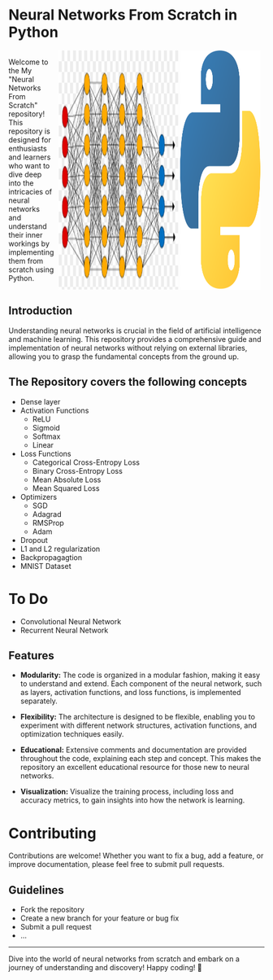 # Neural Networks From Scratch in Python

<div style="overflow: auto; display: flex;">
  <div style="flex: 1; margin-right: 10px;">
    <p>Welcome to the My "Neural Networks From Scratch" repository! This repository is designed for enthusiasts and learners who want to dive deep into the intricacies of neural networks and understand their inner workings by implementing them from scratch using Python.</p>
  </div>

  <div  width='100%'>
    <img height = '100%' width='58%' src='Images/nn100.png'>
     <img  height = '100%' width='39%' src='Images/python.png'>
</div>
</div>

## Introduction

Understanding neural networks is crucial in the field of artificial intelligence and machine learning. This repository provides a comprehensive guide and implementation of neural networks without relying on external libraries, allowing you to grasp the fundamental concepts from the ground up.

## The Repository covers the following concepts

- Dense layer
- Activation Functions
    - ReLU
    - Sigmoid
    - Softmax
    - Linear
- Loss Functions
    - Categorical Cross-Entropy Loss
    - Binary Cross-Entropy Loss
    - Mean Absolute Loss
    - Mean Squared Loss
- Optimizers
    - SGD
    - Adagrad
    - RMSProp
    - Adam
- Dropout
- L1 and L2 regularization
- Backpropagagtion
- MNIST Dataset

# To Do

- Convolutional Neural Network
- Recurrent Neural Network

## Features

- **Modularity:** The code is organized in a modular fashion, making it easy to understand and extend. Each component of the neural network, such as layers, activation functions, and loss functions, is implemented separately.

- **Flexibility:** The architecture is designed to be flexible, enabling you to experiment with different network structures, activation functions, and optimization techniques easily.

- **Educational:** Extensive comments and documentation are provided throughout the code, explaining each step and concept. This makes the repository an excellent educational resource for those new to neural networks.

- **Visualization:** Visualize the training process, including loss and accuracy metrics, to gain insights into how the network is learning.


# Contributing

Contributions are welcome! Whether you want to fix a bug, add a feature, or improve documentation, please feel free to submit pull requests. 

## Guidelines

- Fork the repository
- Create a new branch for your feature or bug fix
- Submit a pull request
- ...

---

Dive into the world of neural networks from scratch and embark on a journey of understanding and discovery! Happy coding! 🚀
